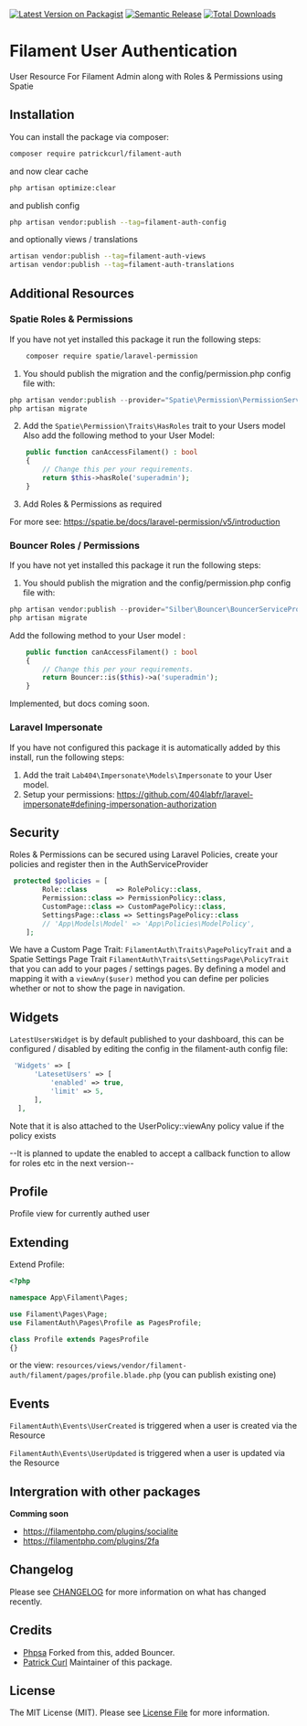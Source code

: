 [![Latest Version on Packagist](https://img.shields.io/packagist/v/patrickcurl/filament-auth.svg?style=flat-square)](https://packagist.org/packages/patrickcurl/filament-auth)
[![Semantic Release](https://github.com/patrickcurl/filament-auth/actions/workflows/release.yml/badge.svg)](https://github.com/patrickcurl/filament-auth/actions/workflows/release.yml)
[![Total Downloads](https://img.shields.io/packagist/dt/patrickcurl/filament-auth.svg?style=flat-square)](https://packagist.org/packages/patrickcurl/filament-auth)

# Filament User Authentication

User Resource For Filament Admin along with Roles & Permissions using Spatie

## Installation

You can install the package via composer:

```bash
composer require patrickcurl/filament-auth
```

and now clear cache

```bash
php artisan optimize:clear
```

and publish config

```bash
php artisan vendor:publish --tag=filament-auth-config
```

and optionally views / translations

```bash
artisan vendor:publish --tag=filament-auth-views
artisan vendor:publish --tag=filament-auth-translations
```

## Additional Resources

### Spatie Roles & Permissions

If you have not yet installed this package it run the following steps:

```bash
    composer require spatie/laravel-permission
```

1. You should publish the migration and the config/permission.php config file with:

```php
php artisan vendor:publish --provider="Spatie\Permission\PermissionServiceProvider"
php artisan migrate
```

2. Add the `Spatie\Permission\Traits\HasRoles` trait to your Users model
Also add the following method to your User Model:

```php
    public function canAccessFilament() : bool
    {
        // Change this per your requirements.
        return $this->hasRole('superadmin');
    }
```

3. Add Roles & Permissions as required

For more see: <https://spatie.be/docs/laravel-permission/v5/introduction>

### Bouncer Roles / Permissions

If you have not yet installed this package it run the following steps:

1. You should publish the migration and the config/permission.php config file with:

```php
php artisan vendor:publish --provider="Silber\Bouncer\BouncerServiceProvider"
php artisan migrate
```

Add the following method to your User model :

```php
    public function canAccessFilament() : bool
    {
        // Change this per your requirements.
        return Bouncer::is($this)->a('superadmin');
    }
```

Implemented, but docs coming soon.

### Laravel Impersonate

If you have not configured this package it is automatically added by this install, run the following steps:

1. Add the trait `Lab404\Impersonate\Models\Impersonate` to your User model.
2. Setup your permissions: <https://github.com/404labfr/laravel-impersonate#defining-impersonation-authorization>

## Security

Roles & Permissions can be secured using Laravel Policies,
create your policies and register then in the AuthServiceProvider

```php
 protected $policies = [
        Role::class       => RolePolicy::class,
        Permission::class => PermissionPolicy::class,
        CustomPage::class => CustomPagePolicy::class,
        SettingsPage::class => SettingsPagePolicy::class
        // 'App\Models\Model' => 'App\Policies\ModelPolicy',
    ];
```

We have a Custom Page Trait: `FilamentAuth\Traits\PagePolicyTrait` and a Spatie Settings Page Trait `FilamentAuth\Traits\SettingsPage\PolicyTrait` that you can add to your pages / settings pages.
By defining a model and mapping it with a `viewAny($user)` method you can define per policies whether or not to show the page in navigation.

## Widgets

  `LatestUsersWidget` is by default published to your dashboard, this can be configured / disabled by editing the config in the filament-auth config file:

  ```php
   'Widgets' => [
        'LatesetUsers' => [
            'enabled' => true,
            'limit' => 5,
        ],
    ],
```

Note that it is also attached to the UserPolicy::viewAny policy value if the policy exists

--It is planned to update the enabled to accept a callback function to allow for roles etc in the next version--

## Profile

Profile view for currently authed user

## Extending

Extend Profile:

```php
<?php

namespace App\Filament\Pages;

use Filament\Pages\Page;
use FilamentAuth\Pages\Profile as PagesProfile;

class Profile extends PagesProfile
{}
```

or the view: `resources/views/vendor/filament-auth/filament/pages/profile.blade.php` (you can publish existing one)

## Events

`FilamentAuth\Events\UserCreated`  is triggered when a user is created via the Resource

`FilamentAuth\Events\UserUpdated` is triggered when a user is updated via the Resource

## Intergration with other packages

**Comming soon**

- <https://filamentphp.com/plugins/socialite>
- <https://filamentphp.com/plugins/2fa>

## Changelog

Please see [CHANGELOG](CHANGELOG.md) for more information on what has changed recently.

## Credits

- [Phpsa](https://github.com/phpsa/filament-authentication) Forked from this, added Bouncer.
- [Patrick Curl](https://github.com/patrickcurl) Maintainer of this package.

## License

The MIT License (MIT). Please see [License File](LICENSE.md) for more information.
